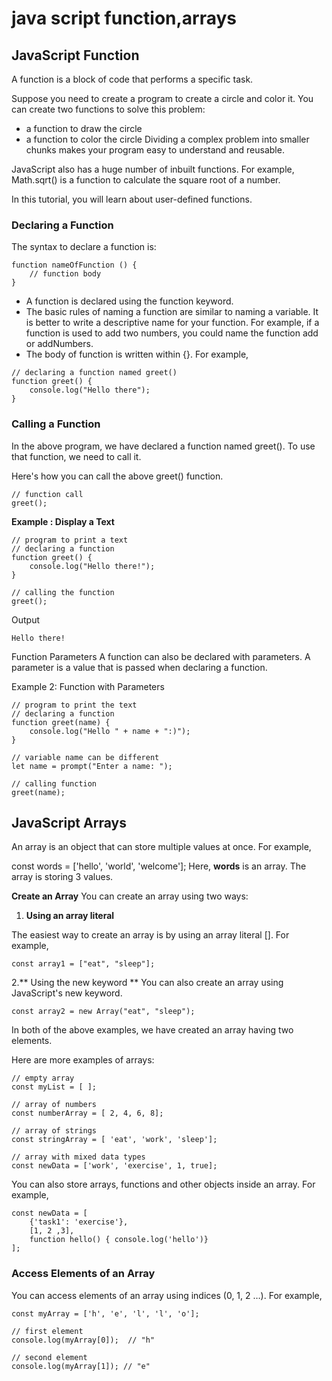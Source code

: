 # java script function,arrays

## **JavaScript Function**

A function is a block of code that performs a specific task.

Suppose you need to create a program to create a circle and color it. You can create two functions to solve this problem:

- a function to draw the circle
- a function to color the circle
Dividing a complex problem into smaller chunks makes your program easy to understand and reusable.

JavaScript also has a huge number of inbuilt functions. For example, Math.sqrt() is a function to calculate the square root of a number.

In this tutorial, you will learn about user-defined functions.

### **Declaring a Function**
The syntax to declare a function is:
```
function nameOfFunction () {
    // function body   
}
```
- A function is declared using the function keyword.
- The basic rules of naming a function are similar to naming a variable. It is better to write a descriptive name for your function. For example, if a function is used to add two numbers, you could name the function add or addNumbers.
- The body of function is written within {}.
For example,
```
// declaring a function named greet()
function greet() {
    console.log("Hello there");
}
```
### **Calling a Function**

In the above program, we have declared a function named greet(). To use that function, we need to call it.

Here's how you can call the above greet() function.
```
// function call
greet();
```
**Example : Display a Text**
```
// program to print a text
// declaring a function
function greet() {
    console.log("Hello there!");
}

// calling the function
greet();
```
Output
```
Hello there!

```
Function Parameters
A function can also be declared with parameters. A parameter is a value that is passed when declaring a function.

Example 2: Function with Parameters

```
// program to print the text
// declaring a function
function greet(name) {
    console.log("Hello " + name + ":)");
}

// variable name can be different
let name = prompt("Enter a name: ");

// calling function
greet(name);

```
## **JavaScript Arrays**
An array is an object that can store multiple values at once. For example,

const words = ['hello', 'world', 'welcome'];
Here, **words** is an array. The array is storing 3 values.

**Create an Array**
You can create an array using two ways:

1. **Using an array literal**

The easiest way to create an array is by using an array literal []. For example,
```
const array1 = ["eat", "sleep"];
```
2.** Using the new keyword **
You can also create an array using JavaScript's new keyword.
```
const array2 = new Array("eat", "sleep");
```
In both of the above examples, we have created an array having two elements.



Here are more examples of arrays:
```
// empty array
const myList = [ ];

// array of numbers
const numberArray = [ 2, 4, 6, 8];

// array of strings
const stringArray = [ 'eat', 'work', 'sleep'];

// array with mixed data types
const newData = ['work', 'exercise', 1, true];
```
You can also store arrays, functions and other objects inside an array. For example,
```
const newData = [
    {'task1': 'exercise'},
    [1, 2 ,3],
    function hello() { console.log('hello')}
];
```

 ### Access Elements of an Array
You can access elements of an array using indices (0, 1, 2 …). For example,
```
const myArray = ['h', 'e', 'l', 'l', 'o'];

// first element
console.log(myArray[0]);  // "h"

// second element
console.log(myArray[1]); // "e"

```








